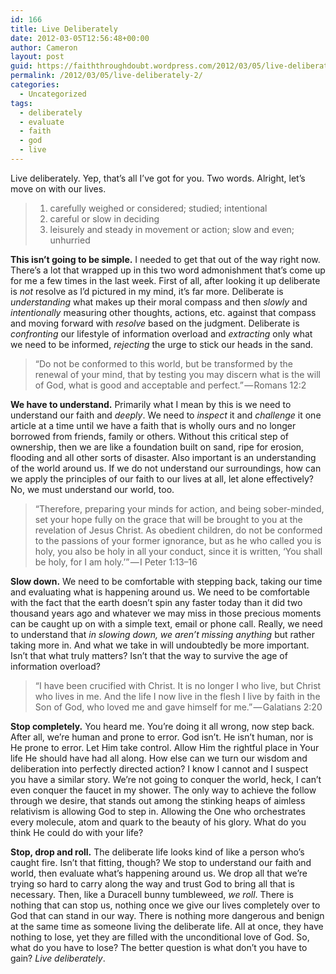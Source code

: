```yaml
---
id: 166
title: Live Deliberately
date: 2012-03-05T12:56:48+00:00
author: Cameron
layout: post
guid: https://faiththroughdoubt.wordpress.com/2012/03/05/live-deliberately/
permalink: /2012/03/05/live-deliberately-2/
categories:
  - Uncategorized
tags:
  - deliberately
  - evaluate
  - faith
  - god
  - live
---
```

Live deliberately. Yep, that’s all I’ve got for you. Two words. Alright, let’s move on with our lives.

> 1. carefully weighed or considered; studied; intentional  
> 2. careful or slow in deciding  
> 3. leisurely and steady in movement or action; slow and even; unhurried

**This isn’t going to be simple.** I needed to get that out of the way right now. There’s a lot that wrapped up in this two word admonishment that’s come up for me a few times in the last week. First of all, after looking it up deliberate is _not_ resolve as I’d pictured in my mind, it’s far more. Deliberate is _understanding_ what makes up their moral compass and then _slowly_ and _intentionally_ measuring other thoughts, actions, etc. against that compass and moving forward with _resolve_ based on the judgment. Deliberate is _confronting_ our lifestyle of information overload and _extracting_ only what we need to be informed, _rejecting_ the urge to stick our heads in the sand.

> “Do not be conformed to this world, but be transformed by the renewal of your mind, that by testing you may discern what is the will of God, what is good and acceptable and perfect.” — Romans 12:2

**We have to understand.** Primarily what I mean by this is we need to understand our faith and _deeply_. We need to _inspect_ it and _challenge_ it one article at a time until we have a faith that is wholly ours and no longer borrowed from friends, family or others. Without this critical step of ownership, then we are like a foundation built on sand, ripe for erosion, flooding and all other sorts of disaster. Also important is an understanding of the world around us. If we do not understand our surroundings, how can we apply the principles of our faith to our lives at all, let alone effectively? No, we must understand our world, too.

> “Therefore, preparing your minds for action, and being sober-minded, set your hope fully on the grace that will be brought to you at the revelation of Jesus Christ. As obedient children, do not be conformed to the passions of your former ignorance, but as he who called you is holy, you also be holy in all your conduct, since it is written, ‘You shall be holy, for I am holy.’” — I Peter 1:13–16

**Slow down.** We need to be comfortable with stepping back, taking our time and evaluating what is happening around us. We need to be comfortable with the fact that the earth doesn’t spin any faster today than it did two thousand years ago and whatever we may miss in those precious moments can be caught up on with a simple text, email or phone call. Really, we need to understand that _in slowing down, we aren’t missing anything_ but rather taking more in. And what we take in will undoubtedly be more important. Isn’t that what truly matters? Isn’t that the way to survive the age of information overload?

> “I have been crucified with Christ. It is no longer I who live, but Christ who lives in me. And the life I now live in the flesh I live by faith in the Son of God, who loved me and gave himself for me.” — Galatians 2:20

**Stop completely.** You heard me. You’re doing it all wrong, now step back. After all, we’re human and prone to error. God isn’t. He isn’t human, nor is He prone to error. Let Him take control. Allow Him the rightful place in Your life He should have had all along. How else can we turn our wisdom and deliberation into perfectly directed action? I know I cannot and I suspect you have a similar story. We’re not going to conquer the world, heck, I can’t even conquer the faucet in my shower. The only way to achieve the follow through we desire, that stands out among the stinking heaps of aimless relativism is allowing God to step in. Allowing the One who orchestrates every molecule, atom and quark to the beauty of his glory. What do you think He could do with your life?

**Stop, drop and roll.** The deliberate life looks kind of like a person who’s caught fire. Isn’t that fitting, though? We stop to understand our faith and world, then evaluate what’s happening around us. We drop all that we’re trying so hard to carry along the way and trust God to bring all that is necessary. Then, like a Duracell bunny tumbleweed, _we roll_. There is nothing that can stop us, nothing once we give our lives completely over to God that can stand in our way. There is nothing more dangerous and benign at the same time as someone living the deliberate life. All at once, they have nothing to lose, yet they are filled with the unconditional love of God. So, what do you have to lose? The better question is what don’t you have to gain? _Live deliberately_.